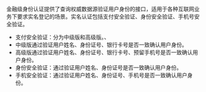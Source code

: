 金融级身份认证提供了查询权威数据源验证用户身份的接口，适用于各种互联网业务下要求实名登记的场景。实名认证包括支付安全验证、身份安全验证、手机号安全验证。
- 支付安全验证：分为中级版和高级版。、
 - 中级版通过验证用户姓名、身份证号、银行卡号是否一致确认用户身份。
 - 高级版通过验证用户姓名、身份证号、银行卡号、预留手机号是否一致确认用户身份。
- 身份安全验证：通过验证用户姓名、身份证号是否一致确认用户身份。
- 手机安全验证：通过验证用户姓名、身份证号、手机号是否一致确认用户身份。
